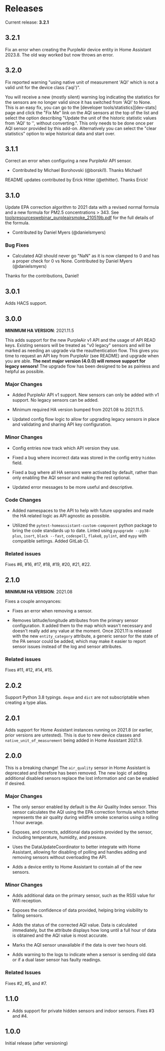 # Releases

Current release: **3.2.1**

## 3.2.1

Fix an error when creating the PurpleAir device entity in Home Assistant
2023.8. The old way worked but now throws an error.

## 3.2.0

Fix reported warning "using native unit of measurement 'AQI' which is
not a valid unit for the device class ('aqi')".

You will receive a new (mostly silent) warning log indicating the
statistics for the sensors are no longer valid since it has switched
from 'AQI' to None. This is an easy fix, you can go to the [developer
tools/statistics][dev-stats] page and click the "Fix Me" link on the AQI
sensors at the top of the list and select the option describing "Update
the unit of the historic statistic values from 'AQI' to '', without
converting.". This only needs to be done once per AQI sensor provided by
this add-on. Alternatively you can select the "clear statistics" option
to wipe historical data and start over.

## 3.1.1

Correct an error when configuring a new PurpleAir API sensor.

  - Contributed by Michael Borohovski (@borski1). Thanks Michael!

README updates contributed by Erick Hitter (@ethitter). Thanks Erick!

## 3.1.0

Update EPA correction algorithm to 2021 data with a revised normal
formula and a new formula for PM2.5 concentrations > 343. See
[toolsresourceswebinar_purpleairsmoke_210519b.pdf][epa-smoke] for the
full details of the formula.

  - Contributed by Daniel Myers (@danielsmyers)

[epa-smoke]: https://www.epa.gov/sites/default/files/2021-05/documents/toolsresourceswebinar_purpleairsmoke_210519b.pdf


### Bug Fixes

* Calculated AQI should never go "NaN" as it is now clamped to 0 and has
  a proper check for 0 vs None.
  Contributed by Daniel Myers (@danielsmyers)

Thanks for the contributions, Daniel!



## 3.0.1

Adds HACS support.



## 3.0.0

**MINIMUM HA VERSION**: 2021.11.5

This adds support for the new PurpleAir v1 API and the usage of API READ
keys. Existing sensors will be treated as "v0 legacy" sensors and will
be marked as needing an upgrade via the reauthentication flow. This
gives you time to request an API key from PurpleAir (see README) and
upgrade when you are able. **The next major version (4.0.0) will remove
support for legacy sensors!** The upgrade flow has been designed to be
as painless and helpful as possible.


### Major Changes

* Added PurpleAir API v1 support. New sensors can only be added with v1
  support. No legacy sensors can be added.

* Minimum required HA version bumped from 2021.08 to 2021.11.5.

* Updated config flow logic to allow for upgrading legacy sensors in
  place and validating and sharing API key configuration.


### Minor Changes

* Config entries now track which API version they use.

* Fixed a bug where incorrect data was stored in the config entry
  `hidden` field.

* Fixed a bug where all HA sensors were activated by default, rather
  than only enabling the AQI sensor and making the rest optional.

* Updated error messages to be more useful and descriptive.


### Code Changes

* Added namespaces to the API to help with future upgrades and made the
  HA related logic as API agnostic as possible.

* Utilized the `pytest-homeassistant-custom-component` python package to
  bring the code standards up to date. Linted using `pyupgrade
  --py38-plus`, `isort`, `black --fast`, `codespell`, `flake8`,
  `pylint`, and `mypy` with compatible settings. Added GitLab CI.


### Related issues

Fixes #6, #16, #17, #18, #19, #20, #21, #22.



## 2.1.0

**MINIMUM HA VERSION**: 2021.08

Fixes a couple annoyances:

* Fixes an error when removing a sensor.

* Removes latitude/longitude attributes from the primary sensor
  configuration. It added them to the map which wasn't necessary and
  doesn't really add any value at the moment. Once 2021.11 is released
  with the new `entity_category` attribute, a generic sensor for the
  state of the PA sensor could be added, which may make it easier to
  report sensor issues instead of the log and sensor attributes.


### Related issues

Fixes #11, #12, #14, #15.



## 2.0.2

Support Python 3.8 typings. `deque` and `dict` are not subscriptable
when creating a type alias.



## 2.0.1

Adds support for Home Assistant instances running on 2021.8 (or earlier,
prior versions are untested). This is due to new device classes and
`native_unit_of_measurement` being added in Home Assistant 2021.9.



## 2.0.0

This is a breaking change! The `air_quality` sensor in Home Assistant is
deprecated and therefore has been removed. The new logic of adding
additional disabled sensors replace the lost information and can be
enabled if desired.


### Major Changes

* The only sensor enabled by default is the Air Quality Index sensor.
  This sensor calculates the AQI using the EPA correction formula which
  better represents the air quality during wildfire smoke scenarios
  using a rolling 1 hour average.

* Exposes, and corrects, additional data points provided by the sensor,
  including temperature, humidity, and pressure.

* Uses the DataUpdateCoordinator to better integrate with Home
  Assistant, allowing for disabling of polling and handles adding and
  removing sensors without overloading the API.

* Adds a device entity to Home Assistant to contain all of the new
  sensors.


### Minor Changes

* Adds additional data on the primary sensor, such as the RSSI value for
  Wifi reception.

* Exposes the confidence of data provided, helping bring visibility to
  failing sensors.

* Adds the status of the corrected AQI value. Data is calculated
  immediately, but the attribute displays how long until a full hour of
  data is obtained and the AQI value is most accurate.

* Marks the AQI sensor unavailable if the data is over two hours old.

* Adds warning to the logs to indicate when a sensor is sending old data
  or if a dual laser sensor has faulty readings.


### Related Issues

Fixes #2, #5, and #7.



## 1.1.0

* Adds support for private hidden sensors and indoor sensors. Fixes #3
  and #4.



## 1.0.0

Initial release (after versioning)

